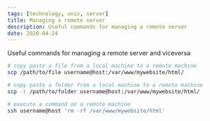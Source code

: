 ```yaml
---
tags: [technology, unix, server]
title: Managing a remote server
description: Useful commands for managing a remote server
date: 2020-04-24
---
```


Useful commands for managing a remote server and viceversa

```sh
# copy paste a file from a local machine to a remote machine
scp /path/to/file username@host:/var/www/mywebsite/html/

# copy paste a folder from a local machine to a remote machine
scp -r /path/to/folder username@host:/var/www/mywebsite/html/

# execute a command on a remote machine
ssh username@host 'rm -rf /var/www/mywebsite/html'
```
